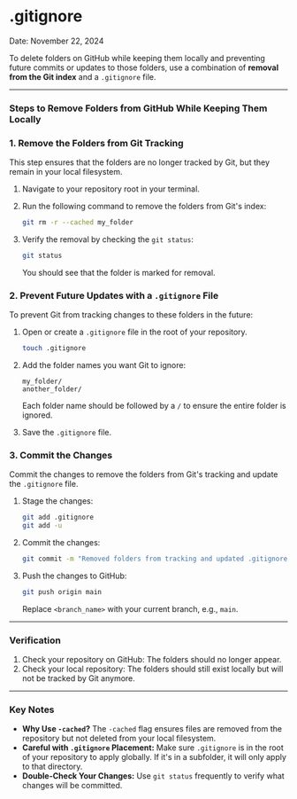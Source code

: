 # .gitignore

Date: November 22, 2024

To delete folders on GitHub while keeping them locally and preventing future commits or updates to those folders, use a combination of **removal from the Git index** and a `.gitignore` file. 

---

### **Steps to Remove Folders from GitHub While Keeping Them Locally**

### **1. Remove the Folders from Git Tracking**

This step ensures that the folders are no longer tracked by Git, but they remain in your local filesystem.

1. Navigate to your repository root in your terminal.
2. Run the following command to remove the folders from Git's index:
    
    ```bash
    git rm -r --cached my_folder
    ```
    
3. Verify the removal by checking the `git status`:
    
    ```bash
    git status
    ```
    
    You should see that the folder is marked for removal.
    

### **2. Prevent Future Updates with a `.gitignore` File**

To prevent Git from tracking changes to these folders in the future:

1. Open or create a `.gitignore` file in the root of your repository.

    ```bash
    touch .gitignore
    ```

1. Add the folder names you want Git to ignore:
    
    ```
    my_folder/
    another_folder/
    ```
    
    Each folder name should be followed by a `/` to ensure the entire folder is ignored.
    
2. Save the `.gitignore` file.

### **3. Commit the Changes**

Commit the changes to remove the folders from Git's tracking and update the `.gitignore` file.

1. Stage the changes:
    
    ```bash
    git add .gitignore
    git add -u
    ```
    
2. Commit the changes:
    
    ```bash
    git commit -m "Removed folders from tracking and updated .gitignore"
    ```
    
3. Push the changes to GitHub:
    
    ```bash
    git push origin main
    ```
    
    Replace `<branch_name>` with your current branch, e.g., `main`.
    

---

### **Verification**

1. Check your repository on GitHub: The folders should no longer appear.
2. Check your local repository: The folders should still exist locally but will not be tracked by Git anymore.

---

### **Key Notes**

- **Why Use `-cached`?** The `-cached` flag ensures files are removed from the repository but not deleted from your local filesystem.
- **Careful with `.gitignore` Placement:** Make sure `.gitignore` is in the root of your repository to apply globally. If it's in a subfolder, it will only apply to that directory.
- **Double-Check Your Changes:** Use `git status` frequently to verify what changes will be committed.
